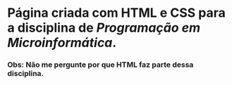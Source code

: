 # Página criada com HTML e CSS para a disciplina de *Programação em Microinformática*.
### Obs: Não me pergunte por que HTML faz parte dessa disciplina.
 

